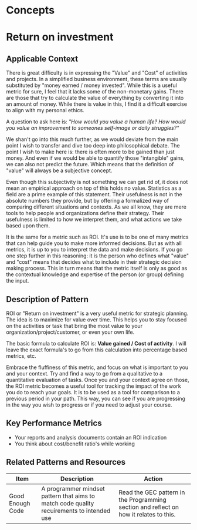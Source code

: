 # Concepts

# Return on investment

## Applicable Context

There is great difficulty is in expressing the "Value" and "Cost" of activities and projects.
In a simplified business environment, these terms are usually substituted by "money earned / money invested". While this is a useful metric for sure, I feel that it lacks some of the non-monetary gains. There are those that try to calculate the value of everything by converting it into an amount of money. While there is value in this, I find it a difficult exercise to align with my personal ethics.

A question to ask here is: _"How would you value a human life? How would you value an improvement to someones self-image or daily struggles?"_

We shan't go into this much further, as we would deviate from the main point I wish to transfer and dive too deep into philosophical debate. The point I wish to make here is: there is often more to be gained than just money. And even if we would be able to quantify those "intangible" gains, we can also not predict the future. Which means that the definition of "value" will always be a subjective concept.

Even though this subjectivity is not something we can get rid of, it does not mean an empirical approach on top of this holds no value. Statistics as a field are a prime example of this statement. Their usefulness is not in the absolute numbers they provide, but by offering a formalized way of comparing different situations and contexts. As we all know, they are mere tools to help people and organizations define their strategy. Their usefulness is limited to how we interpret them, and what actions we take based upon them.

It is the same for a metric such as ROI. It's use is to be one of many metrics that can help guide you to make more informed decisions. But as with all metrics, it is up to you to interpret the data and make decisions. If you go one step further in this reasoning: it is the person who defines what "value" and "cost" means that decides what to include in their strategic decision making process.
This in turn means that the metric itself is only as good as the contextual knowledge and expertise of the person (or group) defining the input.

## Description of Pattern

ROI or "Return on investment" is a very useful metric for strategic planning.
The idea is to maximize for value over time. This helps you to stay focused on the activities or task that bring the most value to your organization/project/customer, or even your own life.

The basic formula to calculate ROI is: **Value gained / Cost of activity**.
I will leave the exact formula's to go from this calculation into percentage based metrics, etc.

Embrace the fluffiness of this metric, and focus on what is important to you and your context. Try and find a way to go from a qualitative to a quantitative evaluation of tasks. Once you and your context agree on those, the ROI metric becomes a useful tool for tracking the impact of the work you do to reach your goals. It is to be used as a tool for comparison to a previous period in your path. This way, you can see if you are progressing in the way you wish to progress or if you need to adjust your course.


## Key Performance Metrics

- Your reports and analysis documents contain an ROI indication
- You think about cost/benefit ratio's while working


## Related Patterns and Resources

| Item | Description | Action |
|---|---|---|
| Good Enough Code | A programmer mindset pattern that aims to match code quality recuirements to intended use | Read the GEC pattern in the Programming section and reflect on how it relates to this. |
